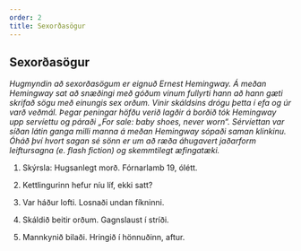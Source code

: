 ```yaml
---
order: 2
title: Sexorðasögur
---
```


## Sexorðasögur

*Hugmyndin að sexorðasögum er eignuð Ernest Hemingway. Á meðan Hemingway sat að snæðingi með góðum vinum fullyrti hann að hann gæti skrifað sögu með einungis sex orðum. Vinir skáldsins drógu þetta í efa og úr varð veðmál. Þegar peningar höfðu verið lagðir á borðið tók Hemingway upp servíettu og páraði „For sale: baby shoes, never worn“. Sérvíettan var síðan látin ganga milli manna á meðan Hemingway sópaði saman klinkinu. Óháð því hvort sagan sé sönn er um að ræða áhugavert jaðarform leiftursagna (e. flash fiction) og skemmtilegt æfingatæki.*

1. Skýrsla: Hugsanlegt morð. Fórnarlamb 19, ólétt.

2. Kettlingurinn hefur níu líf, ekki satt?

3. Var háður lofti. Losnaði undan fíkninni.

4. Skáldið beitir orðum. Gagnslaust í stríði.

5. Mannkynið bilaði. Hringið í hönnuðinn, aftur.
